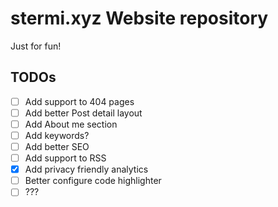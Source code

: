 # stermi.xyz Website repository

Just for fun!

## TODOs

- [ ] Add support to 404 pages
- [ ] Add better Post detail layout
- [ ] Add About me section
- [ ] Add keywords?
- [ ] Add better SEO
- [ ] Add support to RSS
- [x] Add privacy friendly analytics
- [ ] Better configure code highlighter
- [ ] ???

